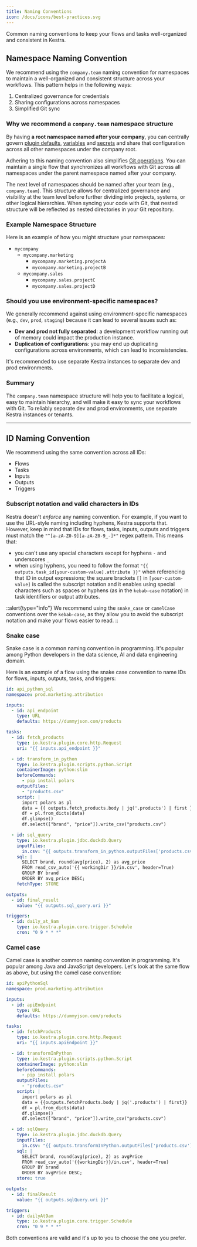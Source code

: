 ```yaml
---
title: Naming Conventions
icon: /docs/icons/best-practices.svg
---
```


Common naming conventions to keep your flows and tasks well-organized and consistent in Kestra.

## Namespace Naming Convention

We recommend using the `company.team` naming convention for namespaces to maintain a well-organized and consistent structure across your workflows. This pattern helps in the following ways:
1. Centralized governance for credentials
2. Sharing configurations across namespaces
3. Simplified Git sync

### Why we recommend a `company.team` namespace structure

By having **a root namespace named after your company**, you can centrally govern [plugin defaults](../04.workflow-components/09.plugin-defaults.md), [variables](../04.workflow-components/04.variables.md) and [secrets](../05.concepts/04.secret.md) and share that configuration across all other namespaces under the company root.

Adhering to this naming convention also simplifies [Git operations](../version-control-cicd/04.git.md). You can maintain a single flow that synchronizes all workflows with Git across all namespaces under the parent namespace named after your company.

The next level of namespaces should be named after your team (e.g., `company.team`). This structure allows for centralized governance and visibility at the team level before further dividing into projects, systems, or other logical hierarchies. When syncing your code with Git, that nested structure will be reflected as nested directories in your Git repository.

### Example Namespace Structure

Here is an example of how you might structure your namespaces:

- `mycompany`
  - `mycompany.marketing`
    - `mycompany.marketing.projectA`
    - `mycompany.marketing.projectB`
  - `mycompany.sales`
    - `mycompany.sales.projectC`
    - `mycompany.sales.projectD`

### Should you use environment-specific namespaces?

We generally recommend against using environment-specific namespaces (e.g., `dev`, `prod`, `staging`) because it can lead to several issues such as:
- **Dev and prod not fully separated**: a development workflow running out of memory could impact the production instance.
- **Duplication of configurations**: you may end up duplicating configurations across environments, which can lead to inconsistencies.

It's recommended to use separate Kestra instances to separate dev and prod environments.

### Summary

The `company.team` namespace structure  will help you to facilitate a logical, easy to maintain hierarchy, and will make it easy to sync your workflows with Git. To reliably separate dev and prod environments, use separate Kestra instances or tenants.

---

## ID Naming Convention

We recommend using the same convention across all IDs:
- Flows
- Tasks
- Inputs
- Outputs
- Triggers

### Subscript notation and valid characters in IDs

Kestra doesn't _enforce_ any naming convention. For example, if you want to use the URL-style naming including hyphens, Kestra supports that. However, keep in mind that IDs for flows, tasks, inputs, outputs and triggers must match the `"^[a-zA-Z0-9][a-zA-Z0-9_-]*"` regex pattern. This means that:

- you can't use any special characters except for hyphens `-` and underscores `_`
- when using hyphens, you need to follow the format `"{{ outputs.task_id[your-custom-value].attribute }}"` when referencing that ID in output expressions; the square brackets `[]` in  `[your-custom-value]` is called the subscript notation and it enables using special characters such as spaces or hyphens (as in the `kebab-case` notation) in task identifiers or output attributes.

::alert{type="info"}
We recommend using the `snake_case` or `camelCase` conventions over the `kebab-case`, as they allow you to avoid the subscript notation and make your flows easier to read.
::

### Snake case

Snake case is a common naming convention in programming. It's popular among Python developers in the data science, AI and data engineering domain.

Here is an example of a flow using the snake case convention to name IDs for flows, inputs, outputs, tasks, and triggers:

```yaml
id: api_python_sql
namespace: prod.marketing.attribution

inputs:
  - id: api_endpoint
    type: URL
    defaults: https://dummyjson.com/products

tasks:
  - id: fetch_products
    type: io.kestra.plugin.core.http.Request
    uri: "{{ inputs.api_endpoint }}"

  - id: transform_in_python
    type: io.kestra.plugin.scripts.python.Script
    containerImage: python:slim
    beforeCommands:
      - pip install polars
    outputFiles:
      - "products.csv"
    script: |
      import polars as pl
      data = {{ outputs.fetch_products.body | jq('.products') | first }}
      df = pl.from_dicts(data)
      df.glimpse()
      df.select(["brand", "price"]).write_csv("products.csv")

  - id: sql_query
    type: io.kestra.plugin.jdbc.duckdb.Query
    inputFiles:
      in.csv: "{{ outputs.transform_in_python.outputFiles['products.csv'] }}"
    sql: |
      SELECT brand, round(avg(price), 2) as avg_price
      FROM read_csv_auto('{{ workingDir }}/in.csv', header=True)
      GROUP BY brand
      ORDER BY avg_price DESC;
    fetchType: STORE

outputs:
  - id: final_result
    value: "{{ outputs.sql_query.uri }}"

triggers:
  - id: daily_at_9am
    type: io.kestra.plugin.core.trigger.Schedule
    cron: "0 9 * * *"
```

### Camel case

Camel case is another common naming convention in programming. It's popular among Java and JavaScript developers. Let's look at the same flow as above, but using the camel case convention:

```yaml
id: apiPythonSql
namespace: prod.marketing.attribution

inputs:
  - id: apiEndpoint
    type: URL
    defaults: https://dummyjson.com/products

tasks:
  - id: fetchProducts
    type: io.kestra.plugin.core.http.Request
    uri: "{{ inputs.apiEndpoint }}"

  - id: transformInPython
    type: io.kestra.plugin.scripts.python.Script
    containerImage: python:slim
    beforeCommands:
      - pip install polars
    outputFiles:
      - "products.csv"
    script: |
      import polars as pl
      data = {{outputs.fetchProducts.body | jq('.products') | first}}
      df = pl.from_dicts(data)
      df.glimpse()
      df.select(["brand", "price"]).write_csv("products.csv")

  - id: sqlQuery
    type: io.kestra.plugin.jdbc.duckdb.Query
    inputFiles:
      in.csv: "{{ outputs.transformInPython.outputFiles['products.csv'] }}"
    sql: |
      SELECT brand, round(avg(price), 2) as avgPrice
      FROM read_csv_auto('{{workingDir}}/in.csv', header=True)
      GROUP BY brand
      ORDER BY avgPrice DESC;
    store: true

outputs:
  - id: finalResult
    value: "{{ outputs.sqlQuery.uri }}"

triggers:
  - id: dailyAt9am
    type: io.kestra.plugin.core.trigger.Schedule
    cron: "0 9 * * *"
```

Both conventions are valid and it's up to you to choose the one you prefer.


